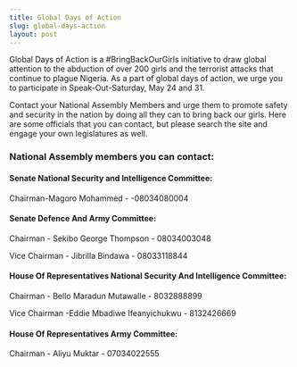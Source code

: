 ```yaml
---
title: Global Days of Action
slug: global-days-action
layout: post
---
```


Global Days of Action is a #BringBackOurGirls initiative to draw global attention to the abduction of over 200 girls and the terrorist attacks that continue to plague Nigeria. As a part of global days of action, we urge you to participate in Speak-Out-Saturday, May 24 and 31.

Contact your National Assembly Members and urge them to promote safety and security in the nation by doing all they can to bring back our girls. Here are some officials that you can contact, but please search the site and engage your own legislatures as well.

### National Assembly members you can contact:

#### **Senate National Security and Intelligence Committee:** 

Chairman-Magoro Mohammed - -08034080004

#### **Senate Defence And Army Committee:**

Chairman - Sekibo George Thompson - 08034003048  

Vice Chairman - Jibrilla Bindawa - 08033118844

#### **House Of Representatives National Security And Intelligence Committee:**

Chairman - Bello Maradun Mutawalle - 8032888899  

Vice Chairman -Eddie Mbadiwe Ifeanyichukwu - 8132426669

#### House Of Representatives Army Committee:

Chairman - Aliyu Muktar - 07034022555
